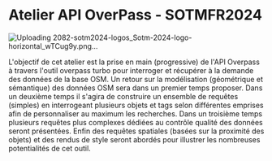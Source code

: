# Atelier API OverPass - SOTMFR2024

![Uploading 2082-sotm2024-logos_Sotm-2024-logo-horizontal_wTCug9y.png…]()


L'objectif de cet atelier est la prise en main (progressive) de l'API Overpass à travers l'outil overpass turbo pour interroger et récupérer à la demande des données de la base OSM. Un retour sur la modélisation (géométrique et sémantique) des données OSM sera dans un premier temps proposer. Dans un deuxième temps il s'agira de construire un ensemble de requêtes (simples) en interrogeant plusieurs objets et tags selon différentes emprises afin de personnaliser au maximum les recherches. Dans un troisième temps plusieurs requêtes plus complexes dédiées au contrôle qualité des données seront présentées. Enfin des requêtes spatiales (basées sur la proximité des objets) et des rendus de style seront abordés pour illustrer les nombreuses potentialités de cet outil.
